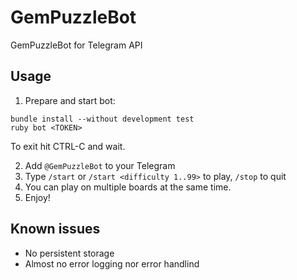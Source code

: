 # GemPuzzleBot

GemPuzzleBot for Telegram API

## Usage

1. Prepare and start bot:
```
bundle install --without development test
ruby bot <TOKEN>
```
To exit hit CTRL-C and wait.

2. Add `@GemPuzzleBot` to your Telegram
3. Type `/start` or `/start <difficulty 1..99>` to play, `/stop` to quit
4. You can play on multiple boards at the same time.
5. Enjoy!

## Known issues

* No persistent storage
* Almost no error logging nor error handlind
